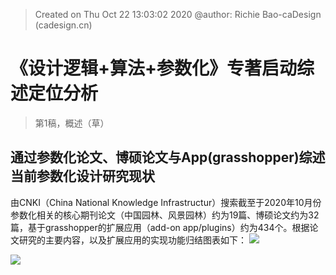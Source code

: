 


> Created on Thu Oct 22 13:03:02 2020 @author: Richie Bao-caDesign (cadesign.cn)
# 《设计逻辑+算法+参数化》专著启动综述定位分析
> 第1稿，概述（草）
## 通过参数化论文、博硕论文与App(grasshopper)综述当前参数化设计研究现状
由CNKI（China National Knowledge Infrastructur）搜索截至于2020年10月份参数化相关的核心期刊论文（中国园林、风景园林）约为19篇、博硕论文约为32篇，基于grasshopper的扩展应用（add-on app/plugins）约为434个。根据论文研究的主要内容，以及扩展应用的实现功能归结图表如下：
![](https://github.com/richieBao/python-urbanPlanning/blob/master/images/parametrization_01.jpg)



![](https://github.com/richieBao/python-urbanPlanning/blob/master/images/parametrization_02.jpg)
<!--stackedit_data:
eyJoaXN0b3J5IjpbLTEzMjI4MjY2NjMsMTMwMzUxNjI1NCwxNz
g5Mjk0NjksLTE2NTYzMTk2NzMsMTQ2MjkwNjI3Niw3MzA5OTgx
MTZdfQ==
-->